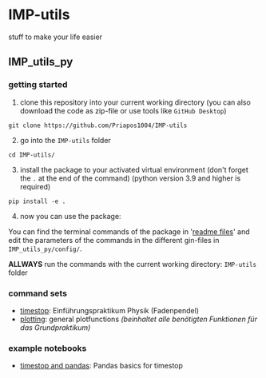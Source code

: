 # IMP-utils
stuff to make your life easier


## IMP_utils_py

### getting started

1. clone this repository into your current working directory (you can also download the code as zip-file or use tools like `GitHub Desktop`)

```
git clone https://github.com/Priapos1004/IMP-utils
```

2. go into the `IMP-utils` folder

```
cd IMP-utils/
```

3. install the package to your activated virtual environment (don't forget the `.` at the end of the command) (python version 3.9 and higher is required)

```
pip install -e .
```

4. now you can use the package:

You can find the terminal commands of the package in '[readme files](readme_files)' and edit the parameters of the commands in the different gin-files in `IMP_utils_py/config/`.

**ALLWAYS** run the commands with the current working directory: `IMP-utils` folder

### command sets

- [timestop](readme_files/timestop.md): Einführungspraktikum Physik (Fadenpendel)
- [plotting](readme_files/plotting.md): general plotfunctions *(beinhaltet alle benötigten Funktionen für das Grundpraktikum)*

### example notebooks

- [timestop and pandas](IMP_utils_py_examples/timestop.ipynb): Pandas basics for timestop

